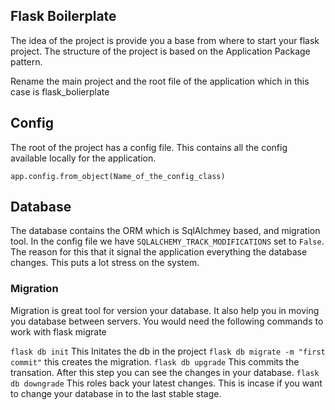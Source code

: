 ## Flask Boilerplate
The idea of the project is provide you a base from where to start your flask project. The structure of the project is based on the Application Package pattern.

Rename the main project and the root file of the application which in this case is flask_bolierplate

## Config
The root of the project has a config file. This contains all the config available locally for the application.

`app.config.from_object(Name_of_the_config_class)`

## Database
The database contains the ORM which is SqlAlchmey based, and migration tool. In the config file we have `SQLALCHEMY_TRACK_MODIFICATIONS` set to `False`. The reason for this that it signal the application everything the database changes. This puts a lot stress on the system.

### Migration
Migration is great tool for version your database. It also help you in moving you database between servers. You would need the following commands to work with flask migrate

`flask db init` This Initates the db in the project
`flask db migrate -m "first commit"` this creates the migration.
`flask db upgrade` This commits the transation. After this step you can see the changes in your database.
`flask db downgrade` This roles back your latest changes. This is incase if you want to change your database in to the last stable stage.